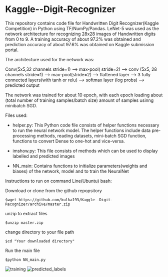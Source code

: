 # Kaggle--Digit-Recognizer
This repository contains code file for Handwritten Digit Recognizer(Kaggle Competition) in Python using TF/NumPy/Pandas. LeNet-5 was used as the network architecture for recognizing 28x28 images of Handwritten digits from 0 to 9. A training accuracy of about 97.2% was obtained and prediction accuracy of about 97.6% was obtained on Kaggle submission portal. 

The architecture used for the network was:

Conv(5x5,32 channels stride=1) --> max-pool( stride=2) --> conv (5x5, 28 channels stride=1) --> max-pool(stride=2) --> flattened layer --> 3 fully connected layers(with tanh or relu) --> softmax layer (log probs) --> predicted output

The network was trained for about 10 epoch, with each epoch loading about (total number of training samples/batch size) amount of samples usinng minibatch SGD. 

Files used:
* helper.py: This Python code file consists of helper functions necessary to run the neural network model. The helper functions include data pre-processing methods, reading datasets, mini-batch SGD function, functions to convert Dense to one-hot and vice-versa.

* imshow.py: This file consists of methods which can be used to display labelled and predicted images

* NN_main: Contains functions to initialize parameters(weights and biases) of the network, model and to train the NeuralNet

Instructions to run on command Line(Ubuntu) bash:

Download or clone from the github repopsitory
```
$wget https://github.com/kulka193/Kaggle--Digit-Recognizer/archive/master.zip
```
unzip to extract files
```
$unzip master.zip
```
change directory to your file path
```
$cd "Your downloaded directory"
```
Run the main file
```
$python NN_main.py
```
![training](https://user-images.githubusercontent.com/30439795/37257059-d2f756da-2531-11e8-81d0-6d6d606e01ae.PNG)
![predicted_labels](https://user-images.githubusercontent.com/30439795/37257137-f8abd5ee-2532-11e8-9d7f-6b55c1213239.PNG)
